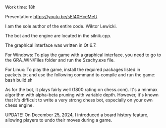 Work time: 18h

Presentation: https://youtu.be/sEf40HceMeU

I am the sole author of the entire code. Wiktor Lewicki.

The bot and the engine are located in the silnik.cpp.

The graphical interface was written in Qt 6.7.

For Windows: To play the game with a graphical interface, you need to go to the GRA_WIN/Files folder and run the Szachy.exe file.

For Linux: To play the game, install the required packages listed in packets.txt and use the following command to compile and run the game: bash build.sh

As for the bot, it plays fairly well (1800 rating on chess.com). It's a minmax algorithm with alpha-beta pruning with variable depth. However, it's known that it's difficult to write a very strong chess bot, especially on your own chess engine.

UPDATE! On December 25, 2024, I introduced a board history feature, allowing players to undo their moves during a game.
